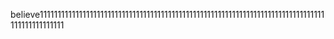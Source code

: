 believe11111111111111111111111111111111111111111111111111111111111111111111111111111111111111111111111
